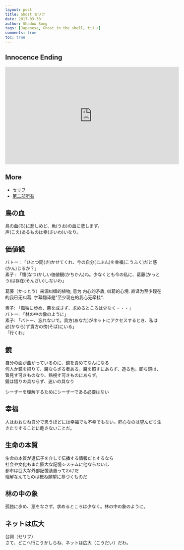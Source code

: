 ```yaml
---
layout: post
title: Ghost セリフ
date: 2017-03-30
author: Shadow Song
tags: [Japanese, Ghost_in_the_shell, セリフ]
comments: true
toc: true
---
```


## Innocence Ending

<iframe width="560" height="315" src="https://www.youtube.com/embed/HNJVMYlErUI?si=WI4M8OofjAIq0buB" title="YouTube video player" frameborder="0" allow="accelerometer; autoplay; clipboard-write; encrypted-media; gyroscope; picture-in-picture; web-share" referrerpolicy="strict-origin-when-cross-origin" allowfullscreen></iframe>

## More

- [セリフ](https://ciatr.jp/topics/43668)
- [第二部所有](https://movie.douban.com/review/4896800/)

## 鳥の血

鳥の血(ち)に悲しめど、魚(うお)の血に悲しまず。     
声(こえ)あるものは幸(さいわ)いなり。
 

## 価値観

バトー : 「ひとつ聞(き)かせてくれ、今の自分(じぶん)を幸福(こうふく)だと感(かん)じるか？」    
素子 : 「懐(なつ)かしい価値観(かちかん)ね。少なくとも今の私に、葛藤(かっとう)は存在(そんざい)しないわ」  

葛藤（かっとう）来源纠缠的植物, 意为 内心的矛盾, 纠葛的心境. 直译为至少现在的我已无纠葛. 字幕翻译是"至少现在的我心无牵挂". 


素子: 「孤独に歩め、悪を成さず、求めるところは少なく・・・」    
バトー: 「林の中の像のように」  
素子: 「バトー、忘れないで。貴方(あなた)がネットにアクセスするとき、私は必(かなら)ず貴方の傍(そば)にいる」       
「行くわ」 


## 鏡

自分の面が曲がっているのに、鏡を責めてなんになる   
何人か鏡を把りて、魔ならざる者ある。魔を照すにあらず、造る也。即ち鏡は、瞥見す可きものなり、熟視す可きものにあらず。   
鏡は悟りの具ならず、迷いの具なり   

シーザーを理解するためにシーザーである必要はない  


## 幸福

人はおおむね自分で思うほどには幸福でも不幸でもない。肝心なのは望んだり生きたりすることに飽きないことだ。 

## 生命の本質

生命の本質が遺伝子を介して伝播する情報だとするなら  
社会や文化もまた膨大な記憶システムに他ならないし  
都市は巨大な外部記憶装置ってわけだ  
理解なんてものは概ね願望に基づくものだ  

## 林の中の象

孤独に歩め、悪をなさず。求めるところは少なく。林の中の象のように。  

## ネットは広大

台詞（セリフ）  
さて、どこへ行こうかしらね、ネットは広大（こうだい）だわ。  

